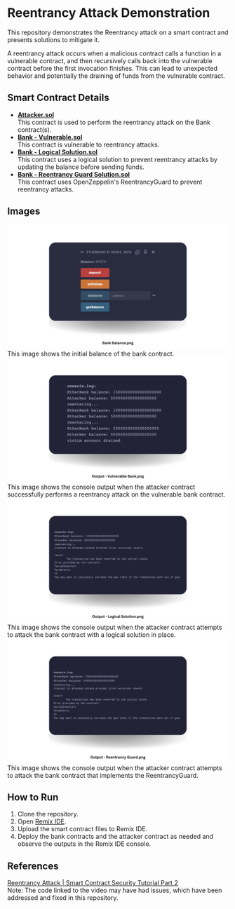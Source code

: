 # Reentrancy Attack Demonstration

This repository demonstrates the Reentrancy attack on a smart contract and presents solutions to mitigate it.

A reentrancy attack occurs when a malicious contract calls a function in a vulnerable contract, and then recursively calls back into the vulnerable contract before the first invocation finishes. This can lead to unexpected behavior and potentially the draining of funds from the vulnerable contract.

## Smart Contract Details

- [**Attacker.sol**](https://github.com/naganandana-n/Reentrancy-Attack/blob/main/Attacker.sol) \
  This contract is used to perform the reentrancy attack on the Bank contract(s).
- [**Bank - Vulnerable.sol**](https://github.com/naganandana-n/Reentrancy-Attack/blob/main/Bank%20-%20Vulnerable.sol) \
  This contract is vulnerable to reentrancy attacks.
- [**Bank - Logical Solution.sol**](https://github.com/naganandana-n/Reentrancy-Attack/blob/main/Bank%20-%20Logical%20Solution.sol) \
  This contract uses a logical solution to prevent reentrancy attacks by updating the balance before sending funds.
- [**Bank - Reentrancy Guard Solution.sol**](https://github.com/naganandana-n/Reentrancy-Attack/blob/main/Bank%20-%20Reentrancy%20Guard%20Solution.sol) \
  This contract uses OpenZeppelin's ReentrancyGuard to prevent reentrancy attacks.

## Images

<img src="https://github.com/naganandana-n/Reentrancy-Attack/blob/main/images/Bank%20Balance.png">
This image shows the initial balance of the bank contract.
<img src="https://github.com/naganandana-n/Reentrancy-Attack/blob/main/images/Output%20-%20Vulnerable%20Bank.png">
This image shows the console output when the attacker contract successfully performs a reentrancy attack on the vulnerable bank contract.
<img src="https://github.com/naganandana-n/Reentrancy-Attack/blob/main/images/Output%20-%20Logical%20Solution.png">
This image shows the console output when the attacker contract attempts to attack the bank contract with a logical solution in place.
<img src="https://github.com/naganandana-n/Reentrancy-Attack/blob/main/images/Output%20-%20Reentrancy%20Guard.png">
This image shows the console output when the attacker contract attempts to attack the bank contract that implements the ReentrancyGuard.

## How to Run

1. Clone the repository.
2. Open [Remix IDE](http://remix.ethereum.org/).
3. Upload the smart contract files to Remix IDE.
4. Deploy the bank contracts and the attacker contract as needed and observe the outputs in the Remix IDE console.

## References

[Reentrancy Attack | Smart Contract Security Tutorial Part 2](https://www.youtube.com/watch?v=3sIwIYfeOD8) \
Note: The code linked to the video may have had issues, which have been addressed and fixed in this repository.
